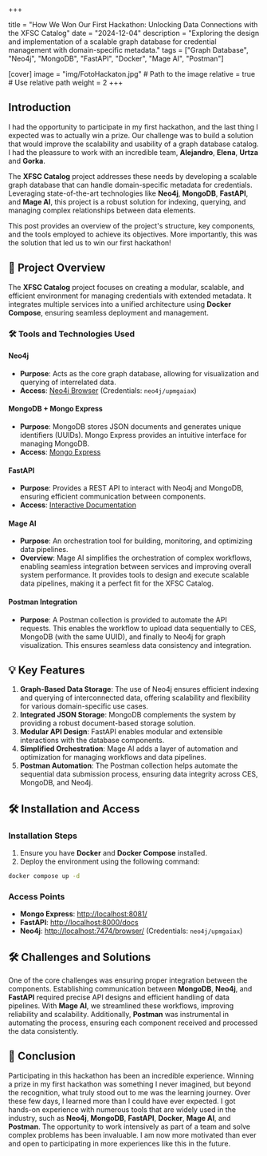 +++

title = "How We Won Our First Hackathon: Unlocking Data Connections with the XFSC Catalog"
date = "2024-12-04"
description = "Exploring the design and implementation of a scalable graph database for credential management with domain-specific metadata."
tags = ["Graph Database", "Neo4j", "MongoDB", "FastAPI", "Docker", "Mage AI", "Postman"]

[cover]
image = "img/FotoHackaton.jpg"  # Path to the image
relative = true  # Use relative path
weight = 2
+++

## Introduction

I had the opportunity to participate in my first hackathon, and the last thing I expected was to actually win a prize. Our challenge was to build a solution that would improve the scalability and usability of a graph database catalog. I had the pleassure to work with an incredible team, **Alejandro**, **Elena**, **Urtza** and **Gorka**.

The **XFSC Catalog** project addresses these needs by developing a scalable graph database that can handle domain-specific metadata for credentials. Leveraging state-of-the-art technologies like **Neo4j**, **MongoDB**, **FastAPI**, and **Mage AI**, this project is a robust solution for indexing, querying, and managing complex relationships between data elements.

This post provides an overview of the project's structure, key components, and the tools employed to achieve its objectives. More importantly, this was the solution that led us to win our first hackathon!

## 🚀 Project Overview

The **XFSC Catalog** project focuses on creating a modular, scalable, and efficient environment for managing credentials with extended metadata. It integrates multiple services into a unified architecture using **Docker Compose**, ensuring seamless deployment and management.

### 🛠️ Tools and Technologies Used

#### Neo4j
- **Purpose**: Acts as the core graph database, allowing for visualization and querying of interrelated data.
- **Access**: [Neo4j Browser](http://localhost:7474/browser/) (Credentials: `neo4j/upmgaiax`)

#### MongoDB + Mongo Express
- **Purpose**: MongoDB stores JSON documents and generates unique identifiers (UUIDs). Mongo Express provides an intuitive interface for managing MongoDB.
- **Access**: [Mongo Express](http://localhost:8081/)

#### FastAPI
- **Purpose**: Provides a REST API to interact with Neo4j and MongoDB, ensuring efficient communication between components.
- **Access**: [Interactive Documentation](http://localhost:8000/docs)

#### Mage AI
- **Purpose**: An orchestration tool for building, monitoring, and optimizing data pipelines.
- **Overview**: Mage AI simplifies the orchestration of complex workflows, enabling seamless integration between services and improving overall system performance. It provides tools to design and execute scalable data pipelines, making it a perfect fit for the XFSC Catalog.

#### Postman Integration
- **Purpose**: A Postman collection is provided to automate the API requests. This enables the workflow to upload data sequentially to CES, MongoDB (with the same UUID), and finally to Neo4j for graph visualization. This ensures seamless data consistency and integration.

## 💡 Key Features

1. **Graph-Based Data Storage**: The use of Neo4j ensures efficient indexing and querying of interconnected data, offering scalability and flexibility for various domain-specific use cases.
2. **Integrated JSON Storage**: MongoDB complements the system by providing a robust document-based storage solution.
3. **Modular API Design**: FastAPI enables modular and extensible interactions with the database components.
4. **Simplified Orchestration**: Mage AI adds a layer of automation and optimization for managing workflows and data pipelines.
5. **Postman Automation**: The Postman collection helps automate the sequential data submission process, ensuring data integrity across CES, MongoDB, and Neo4j.

## 🛠️ Installation and Access

### Installation Steps
1. Ensure you have **Docker** and **Docker Compose** installed.
2. Deploy the environment using the following command:

```bash
docker compose up -d
```

### Access Points
- **Mongo Express**: [http://localhost:8081/](http://localhost:8081/)
- **FastAPI**: [http://localhost:8000/docs](http://localhost:8000/docs)
- **Neo4j**: [http://localhost:7474/browser/](http://localhost:7474/browser/) (Credentials: `neo4j/upmgaiax`)

## 🛠️ Challenges and Solutions

One of the core challenges was ensuring proper integration between the components. Establishing communication between **MongoDB**, **Neo4j**, and **FastAPI** required precise API designs and efficient handling of data pipelines. With **Mage AI**, we streamlined these workflows, improving reliability and scalability. Additionally, **Postman** was instrumental in automating the process, ensuring each component received and processed the data consistently.

## 🌟 Conclusion

Participating in this hackathon has been an incredible experience. Winning a prize in my first hackathon was something I never imagined, but beyond the recognition, what truly stood out to me was the learning journey. Over these few days, I learned more than I could have ever expected. I got hands-on experience with numerous tools that are widely used in the industry, such as **Neo4j**, **MongoDB**, **FastAPI**, **Docker**, **Mage AI**, and **Postman**. The opportunity to work intensively as part of a team and solve complex problems has been invaluable. I am now more motivated than ever and open to participating in more experiences like this in the future.